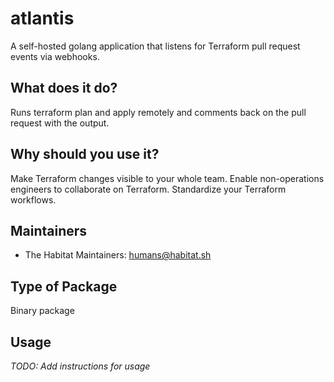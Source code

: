 # atlantis

A self-hosted golang application that listens for Terraform pull request events via webhooks.

## What does it do?

Runs terraform plan and apply remotely and comments back on the pull request with the output.

## Why should you use it?

Make Terraform changes visible to your whole team.
Enable non-operations engineers to collaborate on Terraform.
Standardize your Terraform workflows.

## Maintainers

* The Habitat Maintainers: <humans@habitat.sh>

## Type of Package

Binary package

## Usage

*TODO: Add instructions for usage*